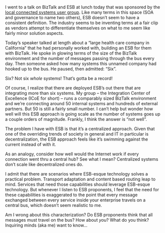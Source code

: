 I went to a talk on BizTalk and ESB at lunch today that was sponsored by
the [local connected systems user
group](http://www.nwconnectedsystems.org/). Like many terms in this
space (SOA and governance to name two others), ESB doesn’t seem to have
a consistent definition. The industry seems to be inventing terms at a
fair clip as vendors attempt to differentiate themselves on what to me
seem like fairly minor solution aspects.

Today’s speaker talked at length about a “large health care company in
California” that he had personally worked with, building an ESB for them
with BizTalk. He spoke in glowing terms of the size of the BizTalk
environment and the number of messages passing through the bus every
day. Then someone asked how many systems this unnamed company had hooked
up to the bus. He paused, then admitted: “Six”.

Six? Not six *whole* systems! That’s gotta be a record!

Of course, I realize that there are deployed ESB’s out there that are
integrating more than six systems. My group – the Integration Center of
Excellence (ICoE for short) – runs a comparably sized BizTalk
environment and we’re connecting around 50 internal systems and hundreds
of external partners. But 50 is still a fairly small number. I can’t
help but wonder how well will this ESB approach is going scale as the
number of systems goes up a couple orders of magnitude. Frankly, I think
the answer is “not well”.

The problem I have with ESB is that it’s a centralized approach. Given
that one of the overriding trends of society in general and IT in
particular is decentralization, the ESB approach feels like it’s
swimming against the current instead of with it.

As an analogy, consider how well would the Internet work if every
connection went thru a central hub? See what I mean? Centralized systems
don’t scale like decentralized ones do.

I admit that there are scenarios where ESB-esque technology solves a
practical problem. Transport adaptation and content based routing leap
to mind. Services that need those capabilities should leverage ESB-esque
technology. But whenever I listen to ESB proponents, I feel that the
need for these capabilities is exaggerated to the point that every
message exchanged between every service inside your enterprise travels
on a central bus, which doesn’t seem realistic to me.

Am I wrong about this characterization? Do ESB proponents think that all
messages must travel on the bus? How about *you*? What do you think?
Inquiring minds (aka me) want to know…
